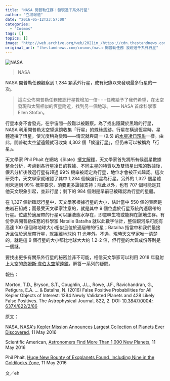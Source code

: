 ```yaml
---
title: "NASA 開普勒任務：發現過千系外行星"
author: "立場報道"
date: "2016-05-12T23:57:00"
categories:
  - "Cosmos"
tags: []
topics: []
image: "http://web.archive.org/web/2021im_/https://cdn.thestandnews.com/media/photos/cache/kepler_all-planets_may2016_kHTMV_1200x0.jpg"
original_url: "thestandnews.com/cosmos/nasa-開普勒任務-發現過千系外行星"
---
```

![NASA](http://web.archive.org/web/2021im_/https://cdn.thestandnews.com/media/photos/cache/kepler_all-planets_may2016_kHTMV_1200x0.jpg)

> NASA

NASA 開普勒任務觀察到 1,284 顆系外行星，成有紀錄以來發現最多行星的一次。

> 這次公佈開普勒任務確認行星數增加一倍⋯⋯任務給予了我們希望，在太空發現和太陽相似的恆星附近，找到另一個地球。—— NASA 首席科學家 Ellen Stofan。

行星本身不會發光，在宇宙間一般難以被觀察。為了找出隱藏於黑暗的行星，NASA 利用開普勒太空望遠鏡收集「行星」的蛛絲馬跡。行星在橫過恆星時，星體遮擋了恆星，使光度稍為變暗——情況就與周一 (9.5) 的[水星凌日現象](../../cosmos/%E7%BD%95%E8%A6%8B%E6%B0%B4%E6%98%9F%E5%87%8C%E6%97%A5-%E5%8A%A9%E5%A4%A9%E6%96%87%E5%AD%B8%E5%AE%B6%E6%89%BE%E5%B0%8B%E5%A4%AA%E7%A9%BA%E5%A5%A7%E7%A7%98/)一樣。由此，開普勒太空望遠鏡就可收集 4,302 個「候選行星」，但仍未可以被稱為「行星」。

天文學家 Phil Phait 在網站《Slate》[撰文解釋](http://web.archive.org/web/20210629012600/http://www.slate.com/blogs/bad_astronomy/2016/05/11/new_release_from_kepler_reveals_over_1200_new_alien_exoplanets.html)，天文學家首先將所有候選星數據整合分析，考慮到各行星凌日的數據、不同主星的特質以及雙恆星出現的數據後，假若分析後候選行星有超過 99% 機率被認定為行星，地位才會被正式確認。這次研究中，天文學家就確認了其中 1,284 個候選行星為行星。另外的 1,327 個星體則未達到 99% 概率要求，須要更多證據支持；除此以外，也有 707 個可能是其他天文現象引起，並非行星；剩下的 984 個則是早前已被確認為行星的星體。

在 1,327 個新確認行星中，天文學家根據行星的大小，估計當中 550 個的表面是由岩石組成；而最受天文學家注意的，就是其中 9 個位處於行星系統內適居帶的行星。位處於適居帶的行星可以讓液態水存在，即意味生物或能夠在該地生存。有份參與開普勒任務的科學家 Natalie Batalha 就以此數字估計，整個銀河系可能有高達 100 億個和地球大小相似且位於適居帶的行星；Batalha 指當中和我們最接近且位於適居帶行星，就距離地球約 11 光年外。不過，現時天文學家唯一清楚的，就是這 9 個行星的大小都比地球大大約 1.2-2 倍，但行星的大氣成份等則是一個謎。

要找出更多有關系外行星的秘密並非不可能，相信天文學家可以利用 2018 年發射上太空的[詹姆斯·韋伯太空望遠鏡](../../cosmos/%E5%93%88%E5%8B%83%E7%B9%BC%E6%89%BF%E8%80%85-%E8%A9%B9%E5%A7%86%E6%96%AF-%E9%9F%8B%E4%BC%AF%E5%A4%AA%E7%A9%BA%E6%9C%9B%E9%81%A0%E9%8F%A1/)，解答一系列的疑問。

報告：

Morton, T.D., Bryson, S.T., Coughlin, J.L., Rowe, J.F., Ravichandran, G., Petigura, E.A. ... & Batalha, N. (2016) False Positive Probabilities for All Kepler Objects of Interest: 1284 Newly Validated Planets and 428 Likely False Positives. The Astrophysical Journal, 822, 2. DOI: [10.3847/0004-637X/822/2/86](http://web.archive.org/web/20210629012600/http://iopscience.iop.org/article/10.3847/0004-637X/822/2/86)

原文：

NASA, [NASA's Kepler Mission Announces Largest Collection of Planets Ever Discovered](http://web.archive.org/web/20210629012600/https://www.nasa.gov/press-release/nasas-kepler-mission-announces-largest-collection-of-planets-ever-discovered), 11 May 2016

Scientific American, [Astronomers Find More Than 1,000 New Planets](http://web.archive.org/web/20210629012600/http://www.scientificamerican.com/article/astronomers-find-more-than-1-000-new-planets/), 11 May 2016

Phil Phait, [Huge New Bounty of Exoplanets Found, Including Nine in the Goldilocks Zone](http://web.archive.org/web/20210629012600/http://www.slate.com/blogs/bad_astronomy/2016/05/11/new_release_from_kepler_reveals_over_1200_new_alien_exoplanets.html), 11 May 2016

文／eh